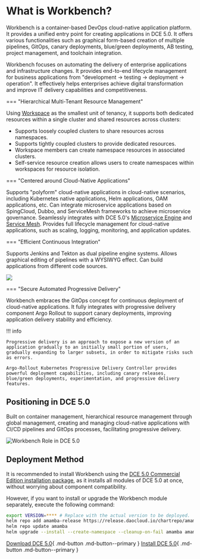 # What is Workbench?

Workbench is a container-based DevOps cloud-native application platform.
It provides a unified entry point for creating applications in DCE 5.0.
It offers various functionalities such as graphical form-based creation
of multiple pipelines, GitOps, canary deployments, blue/green deployments,
AB testing, project management, and toolchain integration.

Workbench focuses on automating the delivery of enterprise applications
and infrastructure changes. It provides end-to-end lifecycle management for business
applications from "development -> testing -> deployment -> operation". It effectively
helps enterprises achieve digital transformation and improve IT delivery capabilities and competitiveness.

=== "Hierarchical Multi-Tenant Resource Management"

Using [Workspace](../../ghippo/user-guide/workspace/ws-folder.md) as the smallest unit of tenancy, it supports both dedicated resources within a single cluster and shared resources across clusters:

- Supports loosely coupled clusters to share resources across namespaces.
- Supports tightly coupled clusters to provide dedicated resources.
- Workspace members can create namespace resources in associated clusters.
- Self-service resource creation allows users to create namespaces within workspaces for resource isolation.

=== "Centered around Cloud-Native Applications"

Supports "polyform" cloud-native applications in cloud-native scenarios, including Kubernetes native applications, Helm applications, OAM applications, etc.
Can integrate microservice applications based on SpingCloud, Dubbo, and ServiceMesh frameworks to achieve microservice governance. Seamlessly integrates with DCE 5.0's [Microservice Engine](../../skoala/intro/index.md) and [Service Mesh](../../mspider/intro/index.md).
Provides full lifecycle management for cloud-native applications, such as scaling, logging, monitoring, and application updates.

=== "Efficient Continuous Integration"

Supports Jenkins and Tekton as dual pipeline engine systems. Allows graphical editing of pipelines with a WYSIWYG effect. Can build applications from different code sources.

![](https://docs.daocloud.io/daocloud-docs-images/docs/en/docs/amamba/images/scenarios01.png)

=== "Secure Automated Progressive Delivery"

Workbench embraces the GitOps concept for continuous deployment of cloud-native applications. It fully integrates with progressive delivery component Argo Rollout to support canary deployments, improving application delivery stability and efficiency.

!!! info

    Progressive delivery is an approach to expose a new version of an application gradually to an initially small portion of users, gradually expanding to larger subsets, in order to mitigate risks such as errors.
    
    Argo-Rollout Kubernetes Progressive Delivery Controller provides powerful deployment capabilities, including canary releases, blue/green deployments, experimentation, and progressive delivery features.

## Positioning in DCE 5.0

Built on container management, hierarchical resource management through global management,
creating and managing cloud-native applications with CI/CD pipelines and GitOps processes,
facilitating progressive delivery.

![Workbench Role in DCE 5.0](https://docs.daocloud.io/daocloud-docs-images/docs/en/docs/amamba/images/what01.png)

## Deployment Method

It is recommended to install Workbench using the
[DCE 5.0 Commercial Edition installation package](../../install/commercial/start-install.md),
as it installs all modules of DCE 5.0 at once, without worrying about component compatibility.

However, if you want to install or upgrade the Workbench module separately, execute the following command:

```bash
export VERSION=**** # Replace with the actual version to be deployed.
helm repo add amamba-release https://release.daocloud.io/chartrepo/amamba
helm repo update amamba
helm upgrade --install --create-namespace --cleanup-on-fail amamba amamba-release/amamba -n amamba-system --version=${VERSION}
```

[Download DCE 5.0](../../download/index.md){ .md-button .md-button--primary }
[Install DCE 5.0](../../install/index.md){ .md-button .md-button--primary }
